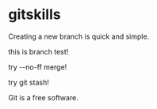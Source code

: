 # gitskills


Creating a new branch is quick and simple.

this is branch test!

try --no-ff merge!

try git stash!

Git is a free software.

